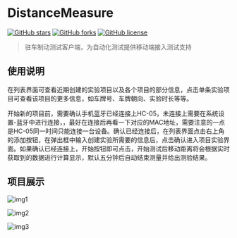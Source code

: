 # DistanceMeasure
[![GitHub stars](https://img.shields.io/github/stars/WithLei/DistanceMeasure.svg)](https://github.com/WithLei/DistanceMeasure/stargazers) [![GitHub forks](https://img.shields.io/github/forks/WithLei/DistanceMeasure.svg)](https://github.com/WithLei/DistanceMeasure/network)
[![GitHub license](https://img.shields.io/github/license/WithLei/DistanceMeasure.svg)](https://github.com/WithLei/DistanceMeasure/blob/master/LICENSE)

> 驻车制动测试客户端，为自动化测试提供移动端接入测试支持

## 使用说明
在列表界面可查看近期创建的实验项目以及各个项目的部分信息，点击单条实验项目可查看该项目的更多信息，如车牌号、车牌朝向、实验时长等等。

开始新的项目前，需要确认手机蓝牙已经连接上HC-05，未连接上需要在系统设置-蓝牙中进行连接，，最好在连接后再看一下对应的MAC地址，需要注意的一点是HC-05同一时间只能连接一台设备。确认已经连接后，在列表界面点击右上角的添加按钮，在弹出框中输入创建实验所需要的信息后，点击确认进入项目实验界面。如果确认已经连接上，开始按钮即可点击，开始测试后移动距离将会根据实时获取到的数据进行计算显示，默认五分钟后自动结束测量并给出测验结果。

## 项目展示
![img1](https://github.com/WithLei/DistanceMeasure/blob/master/screenshots/distanceMeasure(1).png)

![img2](https://github.com/WithLei/DistanceMeasure/blob/master/screenshots/distanceMeasure(2).png)

![img3](https://github.com/WithLei/DistanceMeasure/blob/master/screenshots/distanceMeasure(3).png)

